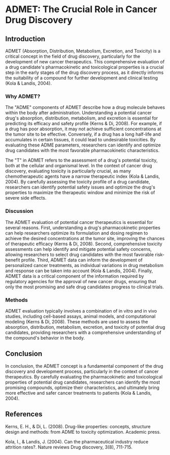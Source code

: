 # ADMET: The Crucial Role in Cancer Drug Discovery

## Introduction
ADMET (Absorption, Distribution, Metabolism, Excretion, and Toxicity) is a critical concept in the field of drug discovery, particularly for the development of new cancer therapeutics. This comprehensive evaluation of a drug candidate's pharmacokinetic and toxicological properties is a crucial step in the early stages of the drug discovery process, as it directly informs the suitability of a compound for further development and clinical testing (Kola & Landis, 2004).

### Why ADMET?
The "ADME" components of ADMET describe how a drug molecule behaves within the body after administration. Understanding a potential cancer drug's absorption, distribution, metabolism, and excretion is essential for predicting its efficacy and safety profile (Kerns & Di, 2008). For example, if a drug has poor absorption, it may not achieve sufficient concentrations at the tumor site to be effective. Conversely, if a drug has a long half-life and accumulates in certain tissues, it could lead to undesirable toxicities. By evaluating these ADME parameters, researchers can identify and optimize drug candidates with the most favorable pharmacokinetic characteristics.

The "T" in ADMET refers to the assessment of a drug's potential toxicity, both at the cellular and organismal level. In the context of cancer drug discovery, evaluating toxicity is particularly crucial, as many chemotherapeutic agents have a narrow therapeutic index (Kola & Landis, 2004). By carefully assessing the toxicity profile of a drug candidate, researchers can identify potential safety issues and optimize the drug's properties to maximize the therapeutic window and minimize the risk of severe side effects.

### Discussion
The ADMET evaluation of potential cancer therapeutics is essential for several reasons. First, understanding a drug's pharmacokinetic properties can help researchers optimize its formulation and dosing regimen to achieve the desired concentrations at the tumor site, improving the chances of therapeutic efficacy (Kerns & Di, 2008). Second, comprehensive toxicity assessments can help identify and mitigate potential safety concerns, allowing researchers to select drug candidates with the most favorable risk-benefit profile. Third, ADMET data can inform the development of personalized cancer treatments, as individual variations in drug metabolism and response can be taken into account (Kola & Landis, 2004). Finally, ADMET data is a critical component of the information required by regulatory agencies for the approval of new cancer drugs, ensuring that only the most promising and safe drug candidates progress to clinical trials.

### Methods
ADMET evaluation typically involves a combination of in vitro and in vivo studies, including cell-based assays, animal models, and computational modeling (Kerns & Di, 2008). These methods are used to assess the absorption, distribution, metabolism, excretion, and toxicity of potential drug candidates, providing researchers with a comprehensive understanding of the compound's behavior in the body.

## Conclusion
In conclusion, the ADMET concept is a fundamental component of the drug discovery and development process, particularly in the context of cancer therapeutics. By carefully evaluating the pharmacokinetic and toxicological properties of potential drug candidates, researchers can identify the most promising compounds, optimize their characteristics, and ultimately bring more effective and safer cancer treatments to patients (Kola & Landis, 2004).

## References

Kerns, E. H., & Di, L. (2008). Drug-like properties: concepts, structure design and methods: from ADME to toxicity optimization. Academic press.

Kola, I., & Landis, J. (2004). Can the pharmaceutical industry reduce attrition rates?. Nature reviews Drug discovery, 3(8), 711-715.